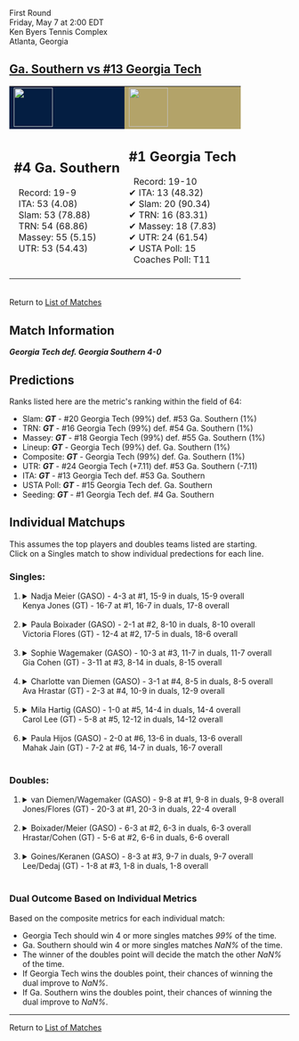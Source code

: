 First Round  
Friday, May 7 at 2:00 EDT  
Ken Byers Tennis Complex  
Atlanta, Georgia  
## [Ga. Southern vs #13 Georgia Tech](https://www.ncaa.com/game/5833659)  

<table><tr style="background-color: #d9d9d9 !important"><td style="background-color: #041E42 !important"><img src="https://www.ncaa.com/sites/default/files/images/logos/schools/g/ga-southern.70.png" width="70" height="70" /></td><td style="background-color: #B3A369 !important"><img src="https://www.ncaa.com/sites/default/files/images/logos/schools/g/georgia-tech.70.png" width="70" height="70" /></td></tr><tr>
<td>  

<h2>#4 Ga. Southern</h2>  
&nbsp; Record: 19-9<br>  
&nbsp; ITA: 53 (4.08)<br>  
&nbsp; Slam: 53 (78.88)<br>  
&nbsp; TRN: 54 (68.86)<br>  
&nbsp; Massey: 55 (5.15)<br>  
&nbsp; UTR: 53 (54.43)<br>  
<br>  

</td>
<td>  

<h2>#1 Georgia Tech</h2>  
&nbsp; Record: 19-10<br>  
&#10004; ITA: 13 (48.32)<br>  
&#10004; Slam: 20 (90.34)<br>  
&#10004; TRN: 16 (83.31)<br>  
&#10004; Massey: 18 (7.83)<br>  
&#10004; UTR: 24 (61.54)<br>  
&#10004; USTA Poll: 15<br>  
&nbsp; Coaches Poll: T11<br>  
<br>  

</td>
</tr></table>  


<br>Return to [List of Matches](../index.md)  

## Match Information  
***Georgia Tech def. Georgia Southern 4-0***  

## Predictions  

Ranks listed here are the metric's ranking within the field of 64:  
- Slam: ***GT*** - #20 Georgia Tech (99%) def. #53 Ga. Southern (1%)  
- TRN: ***GT*** - #16 Georgia Tech (99%) def. #54 Ga. Southern (1%)  
- Massey: ***GT*** - #18 Georgia Tech (99%) def. #55 Ga. Southern (1%)  
- Lineup: ***GT*** - Georgia Tech (99%) def. Ga. Southern (1%)  
- Composite: ***GT*** - Georgia Tech (99%) def. Ga. Southern (1%)  
- UTR: ***GT*** - #24 Georgia Tech (+7.11) def. #53 Ga. Southern (-7.11)  
- ITA: ***GT*** - #13 Georgia Tech def. #53 Ga. Southern  
- USTA Poll: ***GT*** - #15 Georgia Tech def. Ga. Southern  
- Seeding: ***GT*** - #1 Georgia Tech def. #4 Ga. Southern  

## Individual Matchups  
This assumes the top players and doubles teams listed are starting.  
Click on a Singles match to show individual predections for each line.  

### Singles:  

<ol>
<li><details>
<summary markdown="span">Nadja Meier (GASO) - 4-3 at #1, 15-9 in duals, 15-9 overall<br>Kenya Jones (GT) - 16-7 at #1, 16-7 in duals, 17-8 overall</summary>
<h4>Predictions</h4><ul>
<li>Slam: <b><i>GT</i></b> - Jones (99%) def. Meier (1%)</li>  
<li>TRN: <b><i>GT</i></b> - Jones (99%) def. Meier (1%)</li>  
<li>Massey: <b><i>GT</i></b> - Jones (96%) def. Meier (4%)</li>  
<li>UTR: <b><i>GT</i></b> - Jones (96%) def. Meier (4%)</li>  
<li>Composite: <b><i>GT</i></b> - Jones (98%) def. Meier (2%)</li>  
<li>ITA: <b><i>GT</i></b> - Jones (50.31) def. Meier (1.56)</li>  
</ul>
</details>&nbsp;</li>
<li><details>
<summary markdown="span">Paula Boixader (GASO) - 2-1 at #2, 8-10 in duals, 8-10 overall<br>Victoria Flores (GT) - 12-4 at #2, 17-5 in duals, 18-6 overall</summary>
<h4>Predictions</h4><ul>
<li>Slam: <b><i>GT</i></b> - Flores (97%) def. Boixader (3%)</li>  
<li>TRN: <b><i>GT</i></b> - Flores (99%) def. Boixader (1%)</li>  
<li>Massey: <b><i>GT</i></b> - Flores (99%) def. Boixader (1%)</li>  
<li>UTR: <b><i>GT</i></b> - Flores (98%) def. Boixader (2%)</li>  
<li>Composite: <b><i>GT</i></b> - Flores (98%) def. Boixader (2%)</li>  
<li>ITA: <b><i>GT</i></b> - Flores (29.63) def. Boixader (0.00)</li>  
</ul>
</details>&nbsp;</li>
<li><details>
<summary markdown="span">Sophie Wagemaker (GASO) - 10-3 at #3, 11-7 in duals, 11-7 overall<br>Gia Cohen (GT) - 3-11 at #3, 8-14 in duals, 8-15 overall</summary>
<h4>Predictions</h4><ul>
<li>Slam: <b><i>GT</i></b> - Cohen (93%) def. Wagemaker (7%)</li>  
<li>TRN: <b><i>GT</i></b> - Cohen (93%) def. Wagemaker (7%)</li>  
<li>Massey: <b><i>GT</i></b> - Cohen (72%) def. Wagemaker (28%)</li>  
<li>UTR: <b><i>GT</i></b> - Cohen (87%) def. Wagemaker (13%)</li>  
<li>Composite: <b><i>GT</i></b> - Cohen (86%) def. Wagemaker (14%)</li>  
<li>ITA: <b><i>GT</i></b> - Cohen (3.38) def. Wagemaker (1.85)</li>  
</ul>
</details>&nbsp;</li>
<li><details>
<summary markdown="span">Charlotte van Diemen (GASO) - 3-1 at #4, 8-5 in duals, 8-5 overall<br>Ava Hrastar (GT) - 2-3 at #4, 10-9 in duals, 12-9 overall</summary>
<h4>Predictions</h4><ul>
<li>Slam: <b><i>GT</i></b> - Hrastar (96%) def. Diemen (4%)</li>  
<li>TRN: <b><i>GT</i></b> - Hrastar (97%) def. Diemen (3%)</li>  
<li>Massey: <b><i>GT</i></b> - Hrastar (97%) def. Diemen (3%)</li>  
<li>UTR: <b><i>GT</i></b> - Hrastar (97%) def. Diemen (3%)</li>  
<li>Composite: <b><i>GT</i></b> - Hrastar (97%) def. Diemen (3%)</li>  
<li>ITA: <b><i>GT</i></b> - Hrastar (5.81) def. Diemen (0.00)</li>  
</ul>
</details>&nbsp;</li>
<li><details>
<summary markdown="span">Mila Hartig (GASO) - 1-0 at #5, 14-4 in duals, 14-4 overall<br>Carol Lee (GT) - 5-8 at #5, 12-12 in duals, 14-12 overall</summary>
<h4>Predictions</h4><ul>
<li>Slam: <b><i>GT</i></b> - Lee (93%) def. Hartig (7%)</li>  
<li>TRN: <b><i>GT</i></b> - Lee (91%) def. Hartig (9%)</li>  
<li>Massey: <b><i>GT</i></b> - Lee (87%) def. Hartig (13%)</li>  
<li>UTR: <b><i>GT</i></b> - Lee (90%) def. Hartig (10%)</li>  
<li>Composite: <b><i>GT</i></b> - Lee (90%) def. Hartig (10%)</li>  
<li>ITA: <b><i>GT</i></b> - Lee (4.33) def. Hartig (2.42)</li>  
</ul>
</details>&nbsp;</li>
<li><details>
<summary markdown="span">Paula Hijos (GASO) - 2-0 at #6, 13-6 in duals, 13-6 overall<br>Mahak Jain (GT) - 7-2 at #6, 14-7 in duals, 16-7 overall</summary>
<h4>Predictions</h4><ul>
<li>Slam: <b><i>GT</i></b> - Jain (95%) def. Hijos (5%)</li>  
<li>TRN: <b><i>GT</i></b> - Jain (97%) def. Hijos (3%)</li>  
<li>Massey: <b><i>GT</i></b> - Jain (92%) def. Hijos (8%)</li>  
<li>UTR: <b><i>GT</i></b> - Jain (99%) def. Hijos (1%)</li>  
<li>Composite: <b><i>GT</i></b> - Jain (96%) def. Hijos (4%)</li>  
<li>ITA: <b><i>GASO</i></b> - Hijos (1.93) def. Jain (1.89)</li>  
</ul>
</details>&nbsp;</li>
</ol>

### Doubles:  

<ol>
<li><details>
<summary markdown="span">van Diemen/Wagemaker (GASO) - 9-8 at #1, 9-8 in duals, 9-8 overall<br>Jones/Flores (GT) - 20-3 at #1, 20-3 in duals, 22-4 overall</summary>
<br>Sorry, we don't have any metrics for this match
</details>&nbsp;</li>
<li><details>
<summary markdown="span">Boixader/Meier (GASO) - 6-3 at #2, 6-3 in duals, 6-3 overall<br>Hrastar/Cohen (GT) - 5-6 at #2, 6-6 in duals, 6-6 overall</summary>
<br>Sorry, we don't have any metrics for this match
</details>&nbsp;</li>
<li><details>
<summary markdown="span">Goines/Keranen (GASO) - 8-3 at #3, 9-7 in duals, 9-7 overall<br>Lee/Dedaj (GT) - 1-8 at #3, 1-8 in duals, 1-8 overall</summary>
<br>Sorry, we don't have any metrics for this match
</details>&nbsp;</li>
</ol>

### Dual Outcome Based on Individual Metrics  
  
Based on the composite metrics for each individual match:  
- Georgia Tech should win 4 or more singles matches _99%_ of the time.  
- Ga. Southern should win 4 or more singles matches _NaN%_ of the time.  
- The winner of the doubles point will decide the match the other _NaN%_ of the time.  
- If Georgia Tech wins the doubles point, their chances of winning the dual improve to _NaN%_.  
- If Ga. Southern wins the doubles point, their chances of winning the dual improve to _NaN%_.  
  
------

Return to [List of Matches](../index.md)  
